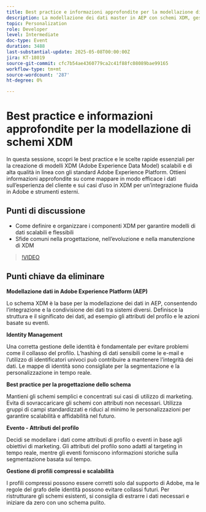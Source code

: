 ```yaml
---
title: Best practice e informazioni approfondite per la modellazione di schemi XDM
description: La modellazione dei dati master in AEP con schemi XDM, gestione delle identità e best practice per la personalizzazione e la segmentazione scalabili e in tempo reale.
topic: Personalization
role: Developer
level: Intermediate
doc-type: Event
duration: 3488
last-substantial-update: 2025-05-08T00:00:00Z
jira: KT-18019
source-git-commit: cfc7b54ae4360779ca2c41f88fc08089bae99165
workflow-type: tm+mt
source-wordcount: '287'
ht-degree: 0%

---
```



# Best practice e informazioni approfondite per la modellazione di schemi XDM

In questa sessione, scopri le best practice e le scelte rapide essenziali per la creazione di modelli XDM (Adobe Experience Data Model) scalabili e di alta qualità in linea con gli standard Adobe Experience Platform. Ottieni informazioni approfondite su come mappare in modo efficace i dati sull’esperienza del cliente e sui casi d’uso in XDM per un’integrazione fluida in Adobe e strumenti esterni.

## Punti di discussione

* Come definire e organizzare i componenti XDM per garantire modelli di dati scalabili e flessibili
* Sfide comuni nella progettazione, nell’evoluzione e nella manutenzione di XDM

>[!VIDEO](https://video.tv.adobe.com/v/3458042/?learn=on&enablevpops)

## Punti chiave da eliminare

**Modellazione dati in Adobe Experience Platform (AEP)**

Lo schema XDM è la base per la modellazione dei dati in AEP, consentendo l’integrazione e la condivisione dei dati tra sistemi diversi. Definisce la struttura e il significato dei dati, ad esempio gli attributi del profilo e le azioni basate su eventi.

**Identity Management**

Una corretta gestione delle identità è fondamentale per evitare problemi come il collasso del profilo. L’hashing di dati sensibili come le e-mail e l’utilizzo di identificatori univoci può contribuire a mantenere l’integrità dei dati. Le mappe di identità sono consigliate per la segmentazione e la personalizzazione in tempo reale.

**Best practice per la progettazione dello schema**

Mantieni gli schemi semplici e concentrati sui casi di utilizzo di marketing. Evita di sovraccaricare gli schemi con attributi non necessari. Utilizza gruppi di campi standardizzati e riduci al minimo le personalizzazioni per garantire scalabilità e affidabilità nel futuro.

**Evento - Attributi del profilo**

Decidi se modellare i dati come attributi di profilo o eventi in base agli obiettivi di marketing. Gli attributi del profilo sono adatti al targeting in tempo reale, mentre gli eventi forniscono informazioni storiche sulla segmentazione basata sul tempo.

**Gestione di profili compressi e scalabilità**

I profili compressi possono essere corretti solo dal supporto di Adobe, ma le regole del grafo delle identità possono evitare collassi futuri. Per ristrutturare gli schemi esistenti, si consiglia di estrarre i dati necessari e iniziare da zero con uno schema pulito.

